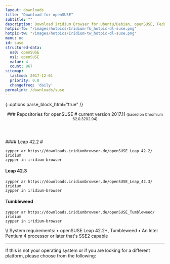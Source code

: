 ```yaml
---
layout: downloads
title: "Download for openSUSE"
subtitle: ""
description: Download Iridium Browser for Ubuntu/Debian, openSUSE, Fedora and RHEL/CentOS
hotpic-fb: "/images/hotpics/Iridium-fb_hotpic-dl-suse.png"
hotpic-tw: "/images/hotpics/Iridium-tw_hotpic-dl-suse.png"
menu: no
id: suse
structured-data:
  os0: openSUSE
  os1: openSUSE
  value: 4
  count: 867
sitemap:
  lastmod: 2017-12-01
  priority: 0.8
  changefreq: 'daily'
permalink: /downloads/suse
---
```


{::options parse_block_html="true" /}
<div class="dlinux fl-opensuse"></div>
<header>
### Repositories for openSUSE #
current version 2017.11      
<small>(based on Chromium 62.0.3202.94)</small>
</header>
<div class="container 75%">
#### Leap 42.2 #
	
	zypper ar https://downloads.iridiumbrowser.de/openSUSE_Leap_42.2/ iridium
	zypper in iridium-browser
     
#### Leap 42.3 #
	
	zypper ar https://downloads.iridiumbrowser.de/openSUSE_Leap_42.3/ iridium
	zypper in iridium-browser

#### Tumbleweed #

	zypper ar https://downloads.iridiumbrowser.de/openSUSE_Tumbleweed/ iridium  
	zypper in iridium-browser
     
</div>
\\
System requirements:   
&#8226; openSUSE Leap 42.2+, Tumbleweed    
&#8226; An Intel Pentium 4 processor or later that's SSE2 capable

---

If this is not your operating system or if you are looking for a different platform, please choose from the following:
